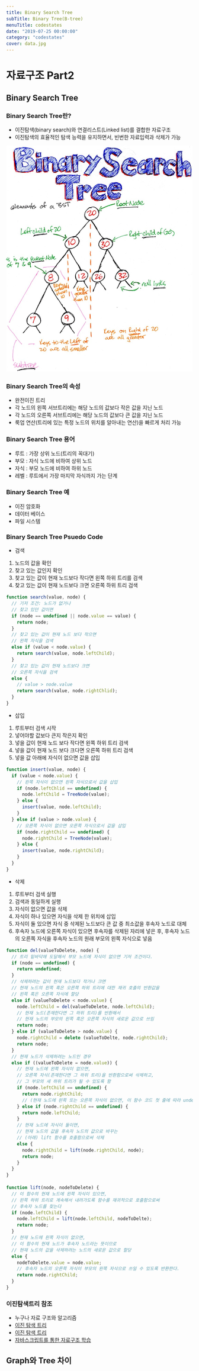 ```yaml
---
title: Binary Search Tree
subTitle: Binary Tree(B-tree)
menuTitle: codestates
date: "2019-07-25 00:00:00"
category: "codestates"
cover: data.jpg
---
```


# 자료구조 Part2

## Binary Search Tree

### Binary Search Tree란?

- 이진탐색(binary search)와 연결리스트(Linked list)를 결합한 자료구조
- 이진탐색의 효율적인 탐색 능력을 유지하면서, 빈번한 자료입력과 삭제가 가능

![BST](BST.jpg)

### Binary Search Tree의 속성

- 완전이진 트리
- 각 노드의 왼쪽 서브트리에는 해당 노드의 값보다 작은 값을 지닌 노드
- 각 노드의 오른쪽 서브트리에는 해당 노드의 값보다 큰 값을 지닌 노드
- 룩업 연산(트리에 있는 특정 노드의 위치를 알아내는 연산)을 빠르게 처리 가능

### Binary Search Tree 용어

- 루트 : 가장 상위 노드(트리의 꼭대기)
- 부모 : 자식 노드에 비하여 상위 노드
- 자식 : 부모 노드에 비하여 하위 노드
- 레벨 : 루트에서 가장 마지막 자식까지 가는 단계

### Binary Search Tree 예

- 이진 암호화
- 데이터 베이스
- 파일 시스템

### Binary Search Tree Psuedo Code

- 검색

1. 노드의 값을 확인
2. 찾고 있는 값인지 확인
3. 찾고 있는 값이 현재 노드보다 작다면 왼쪽 하위 트리를 검색
4. 찾고 있는 값이 현재 노드보다 크면 오른쪽 하위 트리 검색

```javascript
function search(value, node) {
  // 기저 조건: 노드가 없거나
  // 찾고 있던 값이면
  if (node == undefined || node.value == value) {
    return node;
  }
  // 찾고 있는 값이 현재 노드 보다 작으면
  // 왼쪽 자식을 검색
  else if (value < node.value) {
    return search(value, node.leftChild);
  }
  // 찾고 있는 값이 현재 노드보다 크면
  // 오른쪽 자식을 검색
  else {
    // value > node.value
    return search(value, node.rightChlid);
  }
}
```

- 삽입

1. 루트부터 검색 시작
2. 넣어야할 값보다 큰지 작은지 확인
3. 넣을 값이 현재 노드 보다 작다면 왼쪽 하위 트리 검색
4. 넣을 값이 현재 노드 보다 크다면 오른쪽 하위 트리 검색
5. 넣을 값 아래에 자식이 없으면 값을 삽입

```javascript
function insert(value, node) {
  if (value < node.value) {
    // 왼쪽 자식이 없으면 왼쪽 자식으로서 값을 삽입
    if (node.leftChlid == undefined) {
      node.leftChild = TreeNode(value);
    } else {
      insert(value, node.leftChild);
    }
  } else if (value > node.value) {
    // 오른쪽 자식이 없으면 오른쪽 자식으로서 값을 삽입
    if (node.rightChild == undefined) {
      node.rightChild = TreeNode(value);
    } else {
      insert(value, node.rightChild);
    }
  }
}
```

- 삭제

1. 루트부터 검색 실행
2. 검색과 동일하게 실행
3. 자식이 없으면 값을 삭제
4. 자식이 하나 있으면 자식을 삭제 한 위치에 삽입
5. 자식이 둘 있으면 자식 중 삭제된 노드보다 큰 값 중 최소값을 후속자 노드로 대체
6. 후속자 노드에 오른쪽 자식이 있으면 후속자를 삭제된 자리에 넣은 후, 후속자 노드의 오른쪽 자식을 후속자 노드의 원래 부모의 왼쪽 자식으로 넣음

```javascript
function del(valueToDelete, node) {
  // 트리 밑바닥에 도달해서 부모 노드에 자식이 없으면 기저 조건이다.
  if (node == undefined) {
    return undefined;
  }
  // 삭제하려는 값이 현재 노드보다 작거나 크면
  // 현재 노드의 왼쪽 혹은 오른쪽 하위 트리에 대한 재귀 호출의 반환값을
  // 왼쪽 혹은 오른쪽 자식에 할당
  else if (valueToDelete < node.value) {
    node.leftChild = del(valueToDelete, node.leftChild);
    // 현재 노드(존재한다면 그 하위 트리)를 반환해서
    // 현재 노드의 부모의 왼쪽 혹은 오른쪽 자식의 새로운 값으로 쓰임
    return node;
  } else if (valueToDelete > node.value) {
    node.rightChild = delete (valueToDelte, node.rightChild);
    return node;
  }
  // 현재 노드가 삭제하려는 노드인 경우
  else if ((valueToDelete = node.value)) {
    // 현재 노드에 왼쪽 자식이 없으면,
    // 오른쪽 자식(존재한다면 그 하위 트리)을 반환함으로써 삭제하고,
    // 그 부모의 새 하위 트리가 될 수 있도록 함
    if (node.leftChild == undefined) {
      return node.rightChild;
      // (현재 노드에 왼쪽 또는 오른쪽 자식이 없으면, 이 함수 코드 첫 줄에 따라 undefined로 끝남)
    } else if (node.rightChild == undefined) {
      return node.leftChild;
    }
    // 현재 노드에 자식이 둘이면,
    // 현재 노드의 값을 후속자 노드의 값으로 바꾸는
    // (아래) lift 함수를 호출함으로써 삭제
    else {
      node.rightChild = lift(node.rightChild, node);
      return node;
    }
  }
}

function lift(node, nodeToDelete) {
  // 이 함수의 현재 노드에 왼쪽 자식이 있으면,
  // 왼쪽 하위 트리로 계속해서 내려가도록 함수를 재귀적으로 호출함으로써
  // 후속자 노드를 찾는다
  if (node.leftChild) {
    node.leftChild = lift(node.leftChild, nodeToDelte);
    return node;
  }
  // 현재 노드에 왼쪽 자식이 없으면,
  // 이 함수의 현재 노드가 후속자 노드라는 뜻이므로
  // 현재 노드의 값을 삭제하려는 노드의 새로운 값으로 할당
  else {
    nodeToDelete.value = node.value;
    // 후속자 노드의 오른쪽 자식이 부모의 왼쪽 자식으로 쓰일 수 있도록 반환한다.
    return node.rightChild;
  }
}
```

### 이진탐색트리 참조

- 누구나 자료 구조와 알고리즘
- [이진 탐색 트리](https://idea-sketch.tistory.com/26)
- [이진 탐색 트리](https://gmlwjd9405.github.io/2018/08/12/data-structure-tree.html)
- [자바스크립트를 통한 자료구조 학습](https://github.com/scratchstudio/dsa-js-study)

## Graph와 Tree 차이

